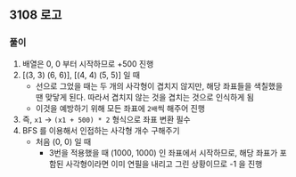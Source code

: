 ## 3108 로고

### 풀이
1. 배열은 0, 0 부터 시작하므로 +500 진행
2. [(3, 3) (6, 6)], [(4, 4) (5, 5)] 일 때 
    - 선으로 그었을 때는 두 개의 사각형이 겹치지 않지만, 해당 좌표들을 색칠했을 땐 맞닿게 된다. 따라서 겹치지 않는 것을 겹치는 것으로 인식하게 됨
    - 이것을 예방하기 위해 모든 좌표에 `2배`씩 해주어 진행
3. 즉, `x1` -> `(x1 + 500) * 2` 형식으로 좌표 변환 필수
4. BFS 를 이용해서 인접하는 사각형 개수 구해주기
    - 처음 (0, 0) 일 때
        - 3번을 적용했을 때 (1000, 1000) 인 좌표에서 시작하므로, 해당 좌표가 포함된 사각형이라면 이미 연필을 내리고 그린 상황이므로 -1 을 진행